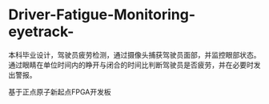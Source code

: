 # Driver-Fatigue-Monitoring-eyetrack-
本科毕业设计，驾驶员疲劳检测，通过摄像头捕获驾驶员面部，并监控眼部状态。通过眼睛在单位时间内的睁开与闭合的时间比判断驾驶员是否疲劳，并在必要时发出警报。

基于正点原子新起点FPGA开发板
